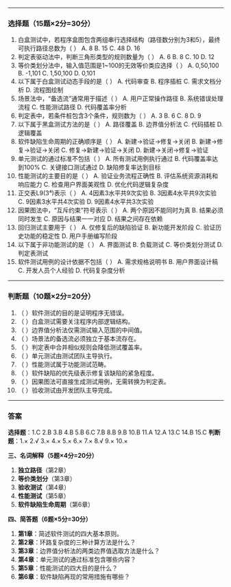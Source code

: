 ------

### **选择题（15题×2分=30分）**

1. 白盒测试中，若程序盒图包含两组串行选择结构（路径数分别为3和5），最终可执行路径总数为（ ）
   A. 8
   B. 15
   C. 48
   D. 16
2. 判定表驱动法中，判断三角形类型的规则数量为（ ）
   A. 6
   B. 8
   C. 10
   D. 12
3. 等价类划分法中，输入值范围是1~100的无效等价类应选择（ ）
   A. 0,50,100
   B. -1,101
   C. 1,50,100
   D. 0,101
4. 以下属于白盒测试动态手段的是（ ）
   A. 代码审查
   B. 程序插桩
   C. 需求文档分析
   D. 流程图绘制
5. 场景法中，“备选流”通常用于描述（ ）
   A. 用户正常操作路径
   B. 系统错误处理流程
   C. 性能测试路径
   D. 代码覆盖率分析
6. 判定表中，若条件桩包含3个条件，规则数为（ ）
   A. 3
   B. 6
   C. 8
   D. 9
7. 以下属于黑盒测试方法的是（ ）
   A. 路径覆盖
   B. 边界值分析法
   C. 代码插桩
   D. 逻辑覆盖
8. 软件缺陷生命周期的正确顺序是（ ）
   A. 新建→验证→修复→关闭
   B. 新建→修复→验证→关闭
   C. 修复→新建→验证→关闭
   D. 新建→关闭→修复→验证
9. 单元测试的通过标准不包括（ ）
   A. 所有测试用例执行通过
   B. 代码覆盖率达到100%
   C. 关键接口测试通过
   D. 缺陷修复率达到目标
10. 性能测试的主要目的是（ ）
    A. 验证业务流程正确性
    B. 评估系统资源消耗和响应能力
    C. 检查用户界面美观性
    D. 优化代码逻辑复杂度
11. 正交表L9(3⁴)表示（ ）
    A. 4因素3水平共9次实验
    B. 3因素4水平共9次实验
    C. 9因素3水平共4次实验
    D. 9因素4水平共3次实验
12. 因果图法中，“互斥约束”符号表示（ ）
    A. 两个原因不能同时为真
    B. 结果必须同时发生
    C. 原因与结果一一对应
    D. 结果之间存在依赖
13. 回归测试主要用于（ ）
    A. 仅修复后的缺陷验证
    B. 新功能开发阶段
    C. 验证历史功能的稳定性
    D. 用户手册编写阶段
14. 以下属于非功能测试的是（ ）
    A. 界面测试
    B. 负载测试
    C. 等价类划分测试
    D. 判定表测试
15. 软件测试用例的设计依据不包括（ ）
    A. 需求规格说明书
    B. 用户界面设计稿
    C. 开发人员个人经验
    D. 代码复杂度分析

------

### **判断题（10题×2分=20分）**

1. （ ）软件测试的目的是证明程序无错误。
2. （ ）白盒测试需要关注程序内部逻辑结构。
3. （ ）边界值分析法仅需测试输入范围的中间值。
4. （ ）场景法的备选流必须独立于基本流存在。
5. （ ）判定表中合并相似规则会降低测试覆盖率。
6. （ ）单元测试由测试团队主导执行。
7. （ ）性能测试属于功能测试范畴。
8. （ ）软件缺陷的优先级表示修复该缺陷的紧急程度。
9. （ ）因果图法可直接生成测试用例，无需转换为判定表。
10. （ ）验收测试由开发团队主导完成。

------

### **答案**

**选择题**：1.C 2.B 3.B 4.B 5.B 6.C 7.B 8.B 9.B 10.B 11.A 12.A 13.C 14.B 15.C
**判断题**：1.× 2.√ 3.× 4.× 5.× 6.× 7.× 8.√ 9.× 10.×



**三、名词解释（5题×4分=20分）**

1. **独立路径**（第2章）
2. **等价类划分**（第3章）
3. **验收测试**（第4章）
4. **性能测试**（第5章）
5. **软件缺陷生命周期**（第6章）

**四、简答题（6题×5分=30分）**

1. **第1章**：简述软件测试的四大基本原则。
2. **第2章**：环路复杂度的三种计算方法是什么？
3. **第3章**：边界值分析法的两类边界值选取方法是什么？
4. **第4章**：单元测试的通过标准包含哪些内容？
5. **第5章**：性能测试的四大目的是什么？
6. **第6章**：软件缺陷再现的常用措施有哪些？